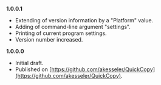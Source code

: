 
**1.0.0.1**
- Extending of version information by a "Platform" value.
- Adding of command-line argument "settings".
- Printing of current program settings.
- Version number increased.

**1.0.0.0**

- Initial draft.
- Published on [https://github.com/akesseler/QuickCopy](https://github.com/akesseler/QuickCopy).
